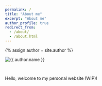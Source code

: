```yaml
---
permalink: /
title: "About me"
excerpt: "About me"
author_profile: true
redirect_from: 
  - /about/
  - /about.html
---
```


{% assign author = site.author %}

<div class="hidden__avatar">
  <img src="{{ author.avatar | prepend: "/images/" | prepend: base_path }}" alt="{{ author.name }}">
<div>
    <p class="hidden__link"><a href="mailto:{{ author.email }}"><i class="fas fa-fw fa-envelope"></i></a></p>
    <p class="hidden__link"><a href="{{ author.googlescholar }}"><i class="ai ai-google-scholar ai-fw"></i></a></p>
    <p class="hidden__link"><a href="https://github.com/{{ author.github }}"><i class="fab fa-github"></i></a></p>
    <p class="hidden__link"><a href="{{ author.researchgate }}"><i class="fab fa-fw fa-researchgate" aria-hidden="true"></i></a></p>
    <p class="hidden__link"><a href="{{ author.orcid }}"><i class="ai ai-orcid ai-fw"></i></a></p>
    <p class="hidden__link"><a href="{{ author.figshare }}"><i class="ai ai-figshare ai-fw"></i></a></p>
    <p class="hidden__link"><a href="{{ author.instituteurl }}"><i class="fa fa-fw fa-university" aria-hidden="true"></i></a></p>
  </div>
  <br>
</div>

Hello, welcome to my personal website (WIP)!